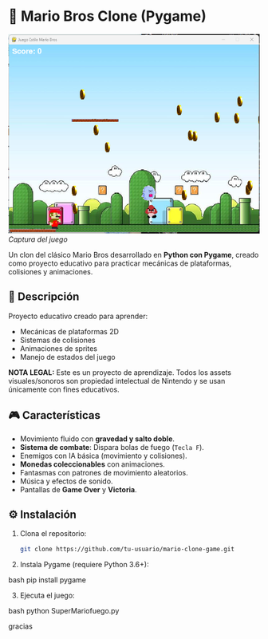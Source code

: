 # 🍄 Mario Bros Clone (Pygame)  

![Gameplay Screenshot](assets/images/screenshot.png) *Captura del juego*  

Un clon del clásico Mario Bros desarrollado en **Python con Pygame**, creado como proyecto educativo para practicar mecánicas de plataformas, colisiones y animaciones.  

## 📜 Descripción
Proyecto educativo creado para aprender:
- Mecánicas de plataformas 2D
- Sistemas de colisiones
- Animaciones de sprites
- Manejo de estados del juego

**NOTA LEGAL:** Este es un proyecto de aprendizaje. Todos los assets visuales/sonoros son propiedad intelectual de Nintendo y se usan únicamente con fines educativos.
## 🎮 **Características**  
- Movimiento fluido con **gravedad y salto doble**.  
- **Sistema de combate**: Dispara bolas de fuego (`Tecla F`).  
- Enemigos con IA básica (movimiento y colisiones).  
- **Monedas coleccionables** con animaciones.  
- Fantasmas con patrones de movimiento aleatorios.  
- Música y efectos de sonido.  
- Pantallas de **Game Over** y **Victoria**.  

## ⚙️ **Instalación**  
1. Clona el repositorio:  
   ```bash
   git clone https://github.com/tu-usuario/mario-clone-game.git

2. Instala Pygame (requiere Python 3.6+):

bash
pip install pygame

3. Ejecuta el juego:

bash
python SuperMariofuego.py

gracias